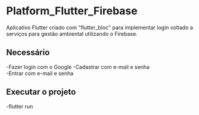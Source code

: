 # Platform_Flutter_Firebase
Aplicativo Flutter criado com "flutter_bloc" para implementar login voltado a serviços para gestão ambiental utilizando o Firebase.

## Necessário

-Fazer login com o Google 
-Cadastrar com e-mail e senha <br />
-Entrar com e-mail e senha <br />

## Executar o projeto
-flutter run
